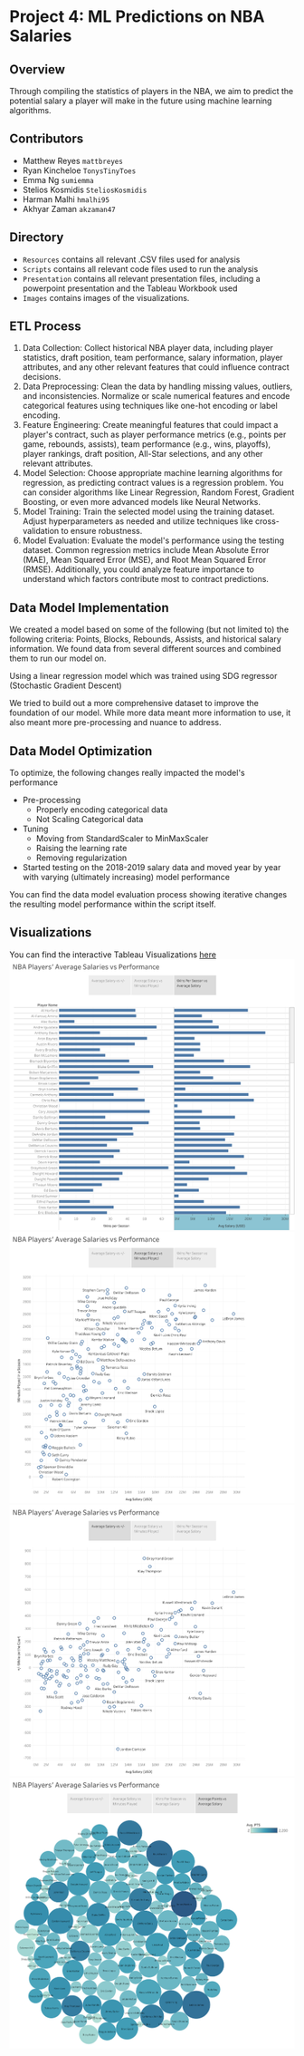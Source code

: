 # Project 4: ML Predictions on NBA Salaries

## Overview
Through compiling the statistics of players in the NBA, we aim to predict the potential salary a player will make in the future using machine learning algorithms.

## Contributors
- Matthew Reyes `mattbreyes`
- Ryan Kincheloe `TonysTinyToes`
- Emma Ng `sumiemma`
- Stelios Kosmidis `SteliosKosmidis`
- Harman Malhi `hmalhi95`
- Akhyar Zaman `akzaman47`

## Directory
- `Resources` contains all relevant .CSV files used for analysis
- `Scripts` contains all relevant code files used to run the analysis
- `Presentation` contains all relevant presentation files, including a powerpoint presentation and the Tableau Workbook used
- `Images` contains images of the visualizations.

## ETL Process
1. Data Collection: Collect historical NBA player data, including player statistics, draft position, team performance, salary information, player attributes, and any other relevant features that could influence contract decisions.
2. Data Preprocessing: Clean the data by handling missing values, outliers, and inconsistencies. Normalize or scale numerical features and encode categorical features using techniques like one-hot encoding or label encoding.
3. Feature Engineering: Create meaningful features that could impact a player's contract, such as player performance metrics (e.g., points per game, rebounds, assists), team performance (e.g., wins, playoffs), player rankings, draft position, All-Star selections, and any other relevant attributes.
4. Model Selection: Choose appropriate machine learning algorithms for regression, as predicting contract values is a regression problem. You can consider algorithms like Linear Regression, Random Forest, Gradient Boosting, or even more advanced models like Neural Networks.
5. Model Training: Train the selected model using the training dataset. Adjust hyperparameters as needed and utilize techniques like cross-validation to ensure robustness.
6. Model Evaluation: Evaluate the model's performance using the testing dataset. Common regression metrics include Mean Absolute Error (MAE), Mean Squared Error (MSE), and Root Mean Squared Error (RMSE). Additionally, you could analyze feature importance to understand which factors contribute most to contract predictions.


## Data Model Implementation
We created a model based on some of the following (but not limited to) the following criteria: Points, Blocks, Rebounds, Assists, and historical salary information. We found data from several different sources and combined them to run our model on.

Using a linear regression model which was trained using SDG regressor (Stochastic Gradient Descent)

We tried to build out a more comprehensive dataset to improve the foundation of our model. While more data meant more information to use, it also meant more pre-processing and nuance to address.
## Data Model Optimization
To optimize, the following changes really impacted the model's performance
- Pre-processing
    - Properly encoding categorical data
    - Not Scaling Categorical data
- Tuning
    - Moving from StandardScaler to MinMaxScaler
    - Raising the learning rate
    - Removing regularization
- Started testing on the 2018-2019 salary data and moved year by year with varying (ultimately increasing) model performance

You can find the data model evaluation process showing iterative changes the resulting model performance within the script itself.

## Visualizations
You can find the interactive Tableau Visualizations [here](/Presentation/Project%204.twbx)
![Alt text](Images/Wins_vs_Avg_Salary.png)
![Alt text](Images/Avg_Salary_vs_Mins.png)
![Alt text](Images/Avg_Salary_vs_+_-.png)
![Alt text](Images/Avg_Points_vs_Avg_Salary.png)
